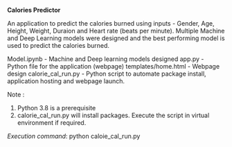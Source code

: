 **Calories Predictor**

An application to predict the calories burned using inputs - Gender, Age, Height, Weight, Duraion and Heart rate (beats per minute). 
Multiple Machine and Deep Learning models were designed and the best performing model is used to predict the calories burned.

Model.ipynb - Machine and Deep learning models designed
app.py - Python file for the application (webpage)
templates/home.html - Webpage design
calorie_cal_run.py - Python script to automate package install, application hosting and webpage launch.

Note : 
1. Python 3.8 is a prerequisite
2. calorie_cal_run.py will install packages. Execute the script in virtual environment if required. 


_Execution command_: python caloie_cal_run.py 
